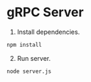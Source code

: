 # gRPC Server

1. Install dependencies.

```bash
npm install
```

2. Run server.

```bash
node server.js
```
